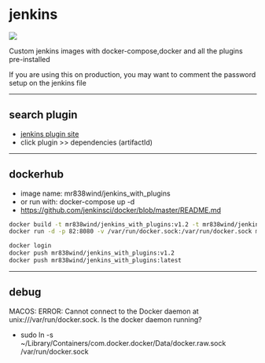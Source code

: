 # jenkins
![](https://i.imgur.com/UvE05Bs.png)


Custom jenkins images with docker-compose,docker and all the plugins pre-installed

If you are using this on production, you may want to comment the password setup on the jenkins file 

-----------------
## search plugin
- [jenkins plugin site](https://plugins.jenkins.io/)
- click plugin >> dependencies (artifactId)

-----------------
## dockerhub
- image name: mr838wind/jenkins_with_plugins
- or run with:  docker-compose up -d 
- https://github.com/jenkinsci/docker/blob/master/README.md

```sh
docker build -t mr838wind/jenkins_with_plugins:v1.2 -t mr838wind/jenkins_with_plugins:latest .
docker run -d -p 82:8080 -v /var/run/docker.sock:/var/run/docker.sock mr838wind/jenkins_with_plugins:latest

docker login
docker push mr838wind/jenkins_with_plugins:v1.2
docker push mr838wind/jenkins_with_plugins:latest
```

-----------------
## debug

MACOS: ERROR: Cannot connect to the Docker daemon at unix:///var/run/docker.sock. Is the docker daemon running?
- sudo ln -s ~/Library/Containers/com.docker.docker/Data/docker.raw.sock /var/run/docker.sock

